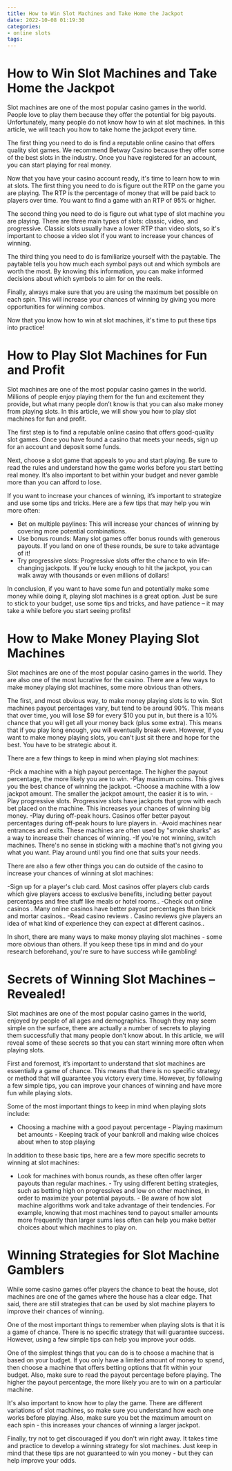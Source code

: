 ```yaml
---
title: How to Win Slot Machines and Take Home the Jackpot 
date: 2022-10-08 01:19:30
categories:
- online slots
tags:
---
```



#  How to Win Slot Machines and Take Home the Jackpot 

Slot machines are one of the most popular casino games in the world. People love to play them because they offer the potential for big payouts. Unfortunately, many people do not know how to win at slot machines. In this article, we will teach you how to take home the jackpot every time.

The first thing you need to do is find a reputable online casino that offers quality slot games. We recommend Betway Casino because they offer some of the best slots in the industry. Once you have registered for an account, you can start playing for real money.

Now that you have your casino account ready, it's time to learn how to win at slots. The first thing you need to do is figure out the RTP on the game you are playing. The RTP is the percentage of money that will be paid back to players over time. You want to find a game with an RTP of 95% or higher.

The second thing you need to do is figure out what type of slot machine you are playing. There are three main types of slots: classic, video, and progressive. Classic slots usually have a lower RTP than video slots, so it's important to choose a video slot if you want to increase your chances of winning.

The third thing you need to do is familiarize yourself with the paytable. The paytable tells you how much each symbol pays out and which symbols are worth the most. By knowing this information, you can make informed decisions about which symbols to aim for on the reels.

Finally, always make sure that you are using the maximum bet possible on each spin. This will increase your chances of winning by giving you more opportunities for winning combos.

Now that you know how to win at slot machines, it's time to put these tips into practice!

#  How to Play Slot Machines for Fun and Profit 

Slot machines are one of the most popular casino games in the world. Millions of people enjoy playing them for the fun and excitement they provide, but what many people don’t know is that you can also make money from playing slots. In this article, we will show you how to play slot machines for fun and profit.

The first step is to find a reputable online casino that offers good-quality slot games. Once you have found a casino that meets your needs, sign up for an account and deposit some funds.

Next, choose a slot game that appeals to you and start playing. Be sure to read the rules and understand how the game works before you start betting real money. It’s also important to bet within your budget and never gamble more than you can afford to lose.

If you want to increase your chances of winning, it’s important to strategize and use some tips and tricks. Here are a few tips that may help you win more often: 

- Bet on multiple paylines: This will increase your chances of winning by covering more potential combinations.
- Use bonus rounds: Many slot games offer bonus rounds with generous payouts. If you land on one of these rounds, be sure to take advantage of it!
- Try progressive slots: Progressive slots offer the chance to win life-changing jackpots. If you’re lucky enough to hit the jackpot, you can walk away with thousands or even millions of dollars!

In conclusion, if you want to have some fun and potentially make some money while doing it, playing slot machines is a great option. Just be sure to stick to your budget, use some tips and tricks, and have patience – it may take a while before you start seeing profits!

#  How to Make Money Playing Slot Machines 

Slot machines are one of the most popular casino games in the world. They are also one of the most lucrative for the casino. There are a few ways to make money playing slot machines, some more obvious than others.

The first, and most obvious way, to make money playing slots is to win. Slot machines payout percentages vary, but tend to be around 90%. This means that over time, you will lose $9 for every $10 you put in, but there is a 10% chance that you will get all your money back (plus some extra). This means that if you play long enough, you will eventually break even. However, if you want to make money playing slots, you can't just sit there and hope for the best. You have to be strategic about it. 

There are a few things to keep in mind when playing slot machines: 

-Pick a machine with a high payout percentage. The higher the payout percentage, the more likely you are to win. 
-Play maximum coins. This gives you the best chance of winning the jackpot. 
-Choose a machine with a low jackpot amount. The smaller the jackpot amount, the easier it is to win. 
-Play progressive slots. Progressive slots have jackpots that grow with each bet placed on the machine. This increases your chances of winning big money. 
-Play during off-peak hours. Casinos offer better payout percentages during off-peak hours to lure players in. 
-Avoid machines near entrances and exits. These machines are often used by "smoke sharks" as a way to increase their chances of winning. 
-If you're not winning, switch machines. There's no sense in sticking with a machine that's not giving you what you want. Play around until you find one that suits your needs. 

There are also a few other things you can do outside of the casino to increase your chances of winning at slot machines: 

-Sign up for a player's club card. Most casinos offer players club cards which give players access to exclusive benefits, including better payout percentages and free stuff like meals or hotel rooms.. 
-Check out online casinos . Many online casinos have better payout percentages than brick and mortar casinos.. 
-Read casino reviews . Casino reviews give players an idea of what kind of experience they can expect at different casinos.. 

In short, there are many ways to make money playing slot machines - some more obvious than others. If you keep these tips in mind and do your research beforehand, you're sure to have success while gambling!

#  Secrets of Winning Slot Machines – Revealed! 

Slot machines are one of the most popular casino games in the world, enjoyed by people of all ages and demographics. Though they may seem simple on the surface, there are actually a number of secrets to playing them successfully that many people don’t know about. In this article, we will reveal some of these secrets so that you can start winning more often when playing slots.

First and foremost, it’s important to understand that slot machines are essentially a game of chance. This means that there is no specific strategy or method that will guarantee you victory every time. However, by following a few simple tips, you can improve your chances of winning and have more fun while playing slots.

Some of the most important things to keep in mind when playing slots include:

- Choosing a machine with a good payout percentage - Playing maximum bet amounts - Keeping track of your bankroll and making wise choices about when to stop playing 

In addition to these basic tips, here are a few more specific secrets to winning at slot machines: 

- Look for machines with bonus rounds, as these often offer larger payouts than regular machines. - Try using different betting strategies, such as betting high on progressives and low on other machines, in order to maximize your potential payouts. - Be aware of how slot machine algorithms work and take advantage of their tendencies. For example, knowing that most machines tend to payout smaller amounts more frequently than larger sums less often can help you make better choices about which machines to play on.

#  Winning Strategies for Slot Machine Gamblers

While some casino games offer players the chance to beat the house, slot machines are one of the games where the house has a clear edge. That said, there are still strategies that can be used by slot machine players to improve their chances of winning.

One of the most important things to remember when playing slots is that it is a game of chance. There is no specific strategy that will guarantee success. However, using a few simple tips can help you improve your odds.

One of the simplest things that you can do is to choose a machine that is based on your budget. If you only have a limited amount of money to spend, then choose a machine that offers betting options that fit within your budget. Also, make sure to read the payout percentage before playing. The higher the payout percentage, the more likely you are to win on a particular machine.

It's also important to know how to play the game. There are different variations of slot machines, so make sure you understand how each one works before playing. Also, make sure you bet the maximum amount on each spin - this increases your chances of winning a larger jackpot.

Finally, try not to get discouraged if you don't win right away. It takes time and practice to develop a winning strategy for slot machines. Just keep in mind that these tips are not guaranteed to win you money - but they can help improve your odds.